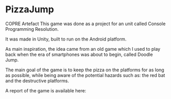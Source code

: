 # PizzaJump
COPRE Artefact
This game was done as a project for an unit called Console Programming Resolution. 

It was made in Unity, built to run on the Android platform.

As main inspiration, the idea came from an old game which I used to play back when the era of smartphones was about to begin, called Doodle Jump. 

The main goal of the game is to keep the pizza on the platforms for as long as possible, while being aware of the potential hazards such as: the red bat and the destructive platforms. 

A report of the game is available here: 

